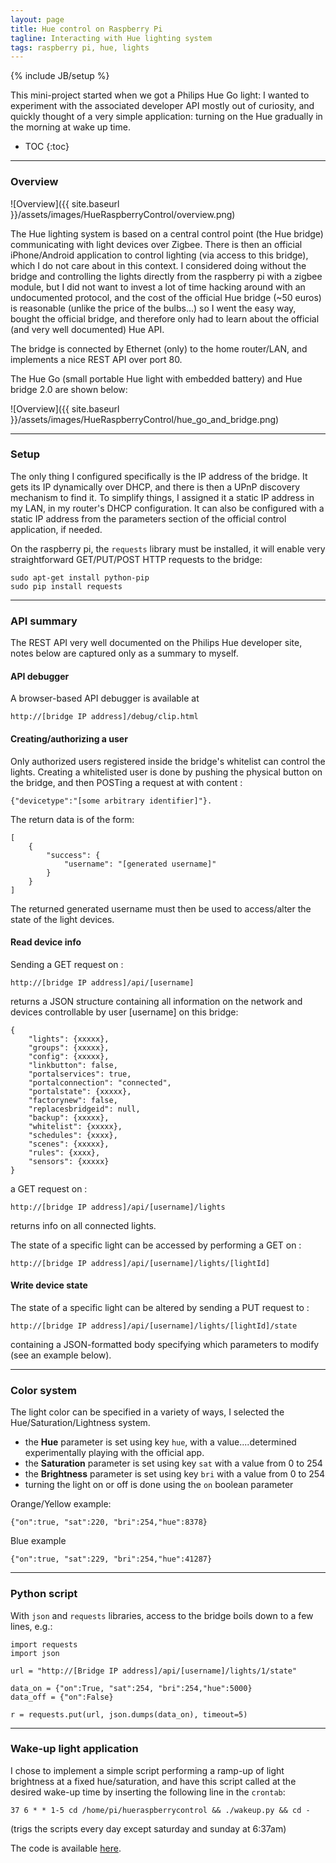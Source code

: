 ```yaml
---
layout: page
title: Hue control on Raspberry Pi
tagline: Interacting with Hue lighting system
tags: raspberry pi, hue, lights
---
```

{% include JB/setup %}

This mini-project started when we got a Philips Hue Go light: I wanted to experiment with the associated developer API mostly out of curiosity, and quickly thought of a very simple application: turning on the Hue gradually in the morning at wake up time.<br>

* TOC
{:toc}

---

### Overview

![Overview]({{ site.baseurl }}/assets/images/HueRaspberryControl/overview.png)

The Hue lighting system is based on a central control point (the Hue bridge) communicating with light devices over Zigbee. There is then an official iPhone/Android application to control lighting (via access to this bridge), which I do not care about in this context.
I considered doing without the bridge and controlling the lights directly from the raspberry pi with a zigbee module, but I did not want to invest a lot of time hacking around with an undocumented protocol, and the cost of the official Hue bridge (~50 euros) is reasonable (unlike the price of the bulbs...) so I went the easy way, bought the official bridge, and therefore only had to learn about the official (and very well documented) Hue API.<br>

The bridge is connected by Ethernet (only) to the home router/LAN, and implements a nice REST API over port 80.<br>

The Hue Go (small portable Hue light with embedded battery) and Hue bridge 2.0 are shown below:

![Overview]({{ site.baseurl }}/assets/images/HueRaspberryControl/hue_go_and_bridge.png)

---

### Setup

The only thing I configured specifically is the IP address of the bridge. It gets its IP dynamically over DHCP, and there is then a UPnP discovery mechanism to find it. To simplify things, I assigned it a static IP address in my LAN, in my router's DHCP configuration. It can also be configured with a static IP address from the parameters section of the official control application, if needed.<br>

On the raspberry pi, the `requests` library must be installed, it will enable very straightforward GET/PUT/POST HTTP requests to the bridge:

	sudo apt-get install python-pip
	sudo pip install requests

--- 

### API summary

The REST API very well documented on the Philips Hue developer site, notes below are captured only as a summary to myself.

#### API debugger
A browser-based API debugger is available at 

	http://[bridge IP address]/debug/clip.html

#### Creating/authorizing a user
Only authorized users registered inside the bridge's whitelist can control the lights. Creating a whitelisted user is done by pushing the physical button on the bridge, and then POSTing a request at with content : 

	{"devicetype":"[some arbitrary identifier]"}.

The return data is of the form:

	[
		{
			"success": {
				"username": "[generated username]"
			}
		}
	]

The returned generated username must then be used to access/alter the state of the light devices. 

#### Read device info

Sending a GET request on : 

	http://[bridge IP address]/api/[username]

returns a JSON structure containing all information on the network and devices controllable by user [username] on this bridge:

	{
		"lights": {xxxxx},
		"groups": {xxxxx},
		"config": {xxxxx},
		"linkbutton": false,
		"portalservices": true,
		"portalconnection": "connected",
		"portalstate": {xxxxx},
		"factorynew": false,
		"replacesbridgeid": null,
		"backup": {xxxxx},
		"whitelist": {xxxxx},
		"schedules": {xxxx},
		"scenes": {xxxxx},
		"rules": {xxxx},
		"sensors": {xxxxx}
	}

a GET request on :

	http://[bridge IP address]/api/[username]/lights

returns info on all connected lights.<br>

The state of a specific light can be accessed by performing a GET on :

	http://[bridge IP address]/api/[username]/lights/[lightId]

#### Write device state

The state of a specific light can be altered by sending a PUT request to : 

	http://[bridge IP address]/api/[username]/lights/[lightId]/state
	
containing a JSON-formatted body specifying which parameters to modify (see an example below).

---

### Color system

The light color can be specified in a variety of ways, I selected the Hue/Saturation/Lightness system.

* the **Hue** parameter is set using key `hue`, with a value....determined experimentally playing with the official app.
* the **Saturation** parameter is set using key `sat` with a value from 0 to 254
* the **Brightness** parameter is set using key `bri` with a value from 0 to 254
* turning the light on or off is done using the `on` boolean parameter<br>

Orange/Yellow example: 

	{"on":true, "sat":220, "bri":254,"hue":8378}

Blue example

	{"on":true, "sat":229, "bri":254,"hue":41287}

---

### Python script


With `json` and `requests` libraries, access to the bridge boils down to a few lines, e.g.:

	import requests
	import json

	url = "http://[Bridge IP address]/api/[username]/lights/1/state"

	data_on = {"on":True, "sat":254, "bri":254,"hue":5000}
	data_off = {"on":False}

	r = requests.put(url, json.dumps(data_on), timeout=5)

---

### Wake-up light application

I chose to implement a simple script performing a ramp-up of light brightness at a fixed hue/saturation, and have this script called at the desired wake-up time by inserting the following line in the `crontab`:

	37 6 * * 1-5 cd /home/pi/hueraspberrycontrol && ./wakeup.py && cd -

(trigs the scripts every day except saturday and sunday at 6:37am)<br>

The code is available [here](https://github.com/jheyman/hueraspberrycontrol).

